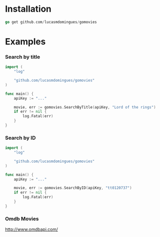 # Installation

```go 
go get github.com/lucasmdomingues/gomovies
```

# Examples

### Search by title

```go
import (
	"log"

	"github.com/lucasmdomingues/gomovies"
)

func main() {
	apiKey := "..."

	movie, err := gomovies.SearchByTitle(apiKey, "Lord of the rings")
	if err != nil {
        log.Fatal(err)
	}
}
```

### Search by ID

```go
import (
	"log"

	"github.com/lucasmdomingues/gomovies"
)

func main() {
	apiKey := "..."

	movie, err := gomovies.SearchByID(apiKey, "tt0120737")
	if err != nil {
        log.Fatal(err)
	}
} 
```

### Omdb Movies
http://www.omdbapi.com/
